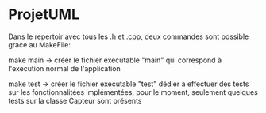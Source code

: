 # ProjetUML
 
Dans le repertoir avec tous les .h et .cpp, deux commandes sont possible grace au MakeFile:

make main
-> créer le fichier executable "main" qui correspond à l'execution normal de l'application

make test
-> créer le fichier executable "test" dédier à effectuer des tests sur les fonctionnalitées implémentées, pour le moment, seulement quelques tests sur la classe Capteur sont présents
